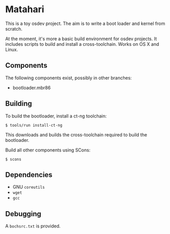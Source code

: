 Matahari
========

This is a toy osdev project.
The aim is to write a boot loader and kernel from scratch.

At the moment, it's more a basic build environment for osdev projects. It
includes scripts to build and install a cross-toolchain.
Works on OS X and Linux.

Components
----------
The following components exist, possibly in other branches:
- bootloader.mbr86

Building
--------
To build the bootloader, install a ct-ng toolchain:

    $ tools/run install-ct-ng

This downloads and builds the cross-toolchain required to build the bootloader.

Build all other components using SCons:

    $ scons

Dependencies
------------
- GNU `coreutils`
- `wget`
- `gcc`

Debugging
---------

A `bochsrc.txt` is provided.
